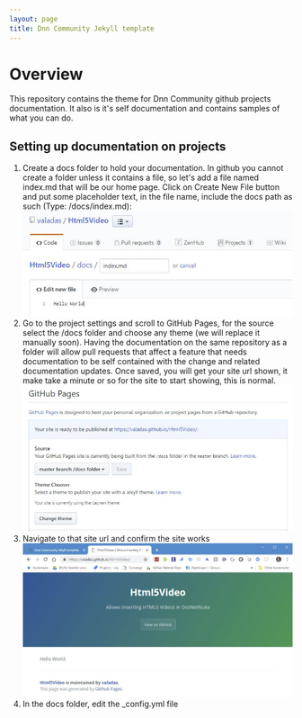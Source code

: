 ```yaml
---
layout: page
title: Dnn Community Jekyll template
---
```


# Overview
This repository contains the theme for Dnn Community github projects documentation. It also is it's self documentation and contains samples of what you can do.

## Setting up documentation on projects
1. Create a docs folder to hold your documentation. In github you cannot create a folder unless it contains a file, so let's add a file named index.md that will be our home page. Click on Create New File button and put some placeholder text, in the file name, include the docs path as such (Type: /docs/index.md):
![Create a docs folder](assets/images/Screenshots/Capture-create-docs-folder.jpg "Create a docs folder")
2. Go to the project settings and scroll to GitHub Pages, for the source select the /docs folder and choose any theme (we will replace it manually soon). Having the documentation on the same repository as a folder will allow pull requests that affect a feature that needs documentation to be self contained with the change and related documentation updates. Once saved, you will get your site url shown, it make take a minute or so for the site to start showing, this is normal.
![Set the github pages options](assets/images/Screenshots/Capture-gh-pages-settings.jpg "Set the github pages options")
3. Navigate to that site url and confirm the site works
![Working site](assets/images/Screenshots/Capture-working-site.jpg "Working site")
4. In the docs folder, edit the _config.yml file